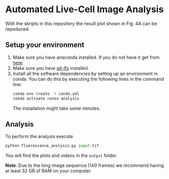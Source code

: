 # Automated Live-Cell Image Analysis

With the skripts in this repository the result plot shown in Fig. 4A can be repoduced.

## Setup your environment

1. Make sure you have anaconda installed. If you do not have it get from [here](https://www.anaconda.com/products/individual).
2. Make sure you have [git-lfs](https://git-lfs.github.com/) installed.
3. Install all the software dependencies by setting up an environment in conda. You can do this by executing the following lines in the command line: 
    ```bash
    conda env create -f conda.yml
    conda activate conos-analysis
    ```
    The installation might take some minutes.

## Analysis
To perform the analysis execute
```python
python fluorescence_analysis.py input.tif
```

You will find the plots and videos in the `output` folder.

**Note**: Due to the long image sequence (140 frames) we recommend having at least 32 GB of RAM on your computer.
